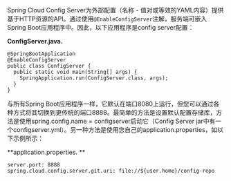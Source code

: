 Spring Cloud Config Server为外部配置（名称 - 值对或等效的YAML内容）提供基于HTTP资源的API。通过使用`@EnableConfigServer`注解，服务端可嵌入Spring Boot应用程序中。因此，以下应用程序是config server配置：

**ConfigServer.java.**

```
@SpringBootApplication
@EnableConfigServer
public class ConfigServer {
  public static void main(String[] args) {
    SpringApplication.run(ConfigServer.class, args);
  }
}
```

与所有Spring Boot应用程序一样，它默认在端口8080上运行，但您可以通过各种方式将其切换到更传统的端口8888。最简单的方法是设置默认配置存储库，方法是使用spring.config.name = configserver启动它（Config Server jar中有一个configserver.yml）。另一种方法是使用您自己的application.properties，如以下示例所示：

**application.properties. **

```
server.port: 8888
spring.cloud.config.server.git.uri: file://${user.home}/config-repo
```



